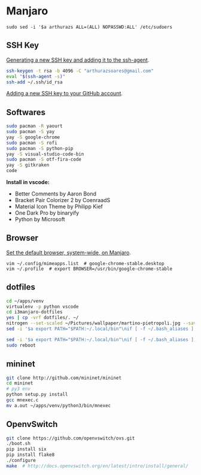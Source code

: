# Manjaro

`sudo sed -i '$a arthurazs ALL=(ALL) NOPASSWD:ALL' /etc/sudoers`

## SSH Key

[Generating a new SSH key and adding it to the ssh-agent](https://help.github.com/articles/generating-a-new-ssh-key-and-adding-it-to-the-ssh-agent/).

```bash
ssh-keygen -t rsa -b 4096 -C "arthurazsoares@gmail.com"
eval "$(ssh-agent -s)"
ssh-add ~/.ssh/id_rsa
```

[Adding a new SSH key to your GitHub account](https://help.github.com/articles/adding-a-new-ssh-key-to-your-github-account/).

## Softwares

```bash
sudo pacman -R yaourt
sudo pacman -S yay
yay -S google-chrome
sudo pacman -S rofi
sudo pacman -S python-pip
yay -S visual-studio-code-bin
sudo pacman -S otf-fira-code
yay -S gitkraken
code
```

**Install in vscode:**

- Better Comments by Aaron Bond
- Bracket Pair Colorizer 2 by CoenraadS
- Material Icon Theme by Philipp Kief
- One Dark Pro by binaryify
- Python by Microsoft

## Browser

[Set the default browser, system-wide, on Manjaro](https://unix.stackexchange.com/a/434465).
```
vim ~/.config/mimeapps.list  # google-chrome-stable.desktop
vim ~/.profile  # export BROWSER=/usr/bin/google-chrome-stable
```

## dotfiles

```bash
cd ~/apps/venv
virtualenv -p python vscode
cd i3manjaro-dotfiles
yes | cp -vrf dotfiles/. ~/
nitrogen --set-scaled ~/Pictures/wallpaper/martino-pietropoli.jpg --save
sed -i '$a export PATH="$PATH:~/.local/bin"\nif [ -f ~/.bash_aliases ]; then\n    . ~/.bash_aliases\nfi' ~/.bashrc

sed -i '$a export PATH="$PATH:~/.local/bin"\nif [ -f ~/.bash_aliases ]; then\n    . ~/.bash_aliases\nfi' ~/.xinitrc
sudo reboot
```

## mininet

```bash
git clone http://github.com/mininet/mininet
cd mininet
# py3 env
python setup.py install
gcc mnexec.c
mv a.out ~/apps/venv/python3/bin/mnexec
```

## OpenvSwitch

```bash
git clone https://github.com/openvswitch/ovs.git
./boot.sh
pip install six
pip install flake8
./configure
make  # http://docs.openvswitch.org/en/latest/intro/install/general/
```
